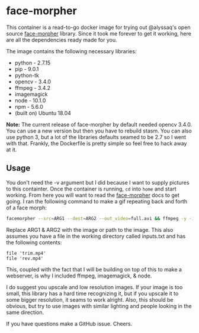 # face-morpher
This container is a read-to-go docker image for trying out @alyssaq's open source [face-morpher](https://github.com/alyssaq/face_morpher) library. Since it took me forever to get it working, here are all the dependencies ready made for you.

The image contains the following necessary libraries:
- python - 2.7.15
- pip - 9.0.1
- python-tk
- opencv - 3.4.0
- ffmpeg - 3.4.2
- imagemagick
- node - 10.1.0
- npm - 5.6.0
- (built on) Ubuntu 18.04

**Note:** The current release of face-morpher by default needed opencv 3.4.0. You can use a new version but then you have to rebuild stasm. You can also use python 3, but a lot of the libraries defaults seamed to be 2.7 so I went with that. Frankly, the Dockerfile is pretty simple so feel free to hack away at it.

## Usage
You don't need the -v argument but I did because I want to supply pictures to this containter. Once the container is running, `cd` into `home` and start working. From here you will want to read the [face-morpher](https://github.com/alyssaq/face_morpher) docs to get going. I ran the following command to make a gif repeating back and forth of a face morph:

```sh
facemorpher --src=ARG1 --dest=ARG2 --out_video=full.avi && ffmpeg -y -i full.avi -ss 00:00:00.05 -t 00:00:01.85 trim.mp4 && ffmpeg -y -i trim.mp4 -vf reverse rev.mp4 && ffmpeg -y -f concat -i inputs.txt -c copy loop.mp4 && ffmpeg -y -i loop.mp4 -f image2pipe -vcodec ppm - | convert -delay 5 -loop 0 - output.gif
```

Replace ARG1 & ARG2 with the image or path to the image. This also assumes you have a file in the working directory called inputs.txt and has the following contents:

```
file 'trim.mp4'
file 'rev.mp4'
```

This, coupled with the fact that I will be building on top of this to make a webserver, is why I included ffmpeg, imagemagick, & node.

I do suggest you upscale and low resolution images. If your image is too small, this library has a hard time recognizing it, but if you upscale it to some bigger resolution, it seams to work alright. Also, this should be obvious, but try to use images with similar lighting and people looking in the same direction.

If you have questions make a GitHub issue. Cheers.
